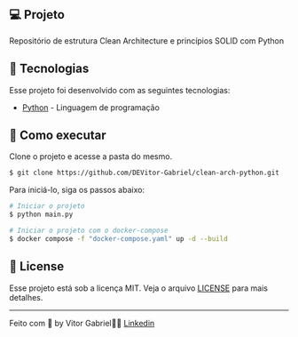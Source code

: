 ## 💻 Projeto

Repositório de estrutura Clean Architecture e princípios SOLID com Python<br>

## 🧪 Tecnologias

Esse projeto foi desenvolvido com as seguintes tecnologias:

- [Python](https://www.python.org/) - Linguagem de programação

## 🚀 Como executar

Clone o projeto e acesse a pasta do mesmo.

```bash
$ git clone https://github.com/DEVitor-Gabriel/clean-arch-python.git
```

Para iniciá-lo, siga os passos abaixo:
```bash
# Iniciar o projeto
$ python main.py

# Iniciar o projeto com o docker-compose
$ docker compose -f "docker-compose.yaml" up -d --build
```


## 📝 License

Esse projeto está sob a licença MIT. Veja o arquivo [LICENSE](LICENSE.md) para mais detalhes.

---

Feito com 💜 by Vitor Gabriel👋🏻 [Linkedin](https://www.linkedin.com/in/vitor-gabriel-220445203)
